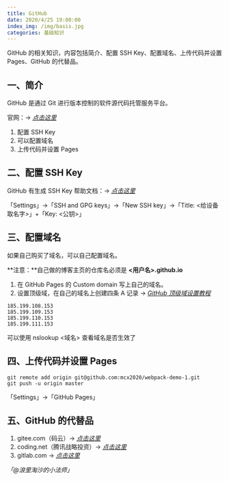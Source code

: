 ```yaml
---
title: GitHub
date: 2020/4/25 19:00:00
index_img: /img/basis.jpg
categories: 基础知识
---
```


GitHub 的相关知识，内容包括简介、配置 SSH Key、配置域名、上传代码并设置 Pages、GitHub 的代替品。


## 一、简介


GitHub 是通过 Git 进行版本控制的软件源代码托管服务平台。

官网：→ [_点击这里_](https://github.com/)


1. 配置 SSH Key
1. 可以配置域名
1. 上传代码并设置 Pages



## 二、配置 SSH Key


GitHub 有生成 SSH Key 帮助文档：→ [_点击这里_](https://help.github.com/en/articles/generating-a-new-ssh-key-and-adding-it-to-the-ssh-agent)


「Settings」→「SSH and GPG keys」→「New SSH key」→「Title: <给设备取名字>」+「Key: <公钥>」


## 三、配置域名


如果自己购买了域名，可以自己配置域名。


**注意：**自己做的博客主页的仓库名必须是 **<用户名>.github.io**


1. 在 GitHub Pages 的 Custom domain 写上自己的域名。
1. 设置顶级域，在自己的域名上创建四条 A 记录 → [_GitHub 顶级域设置教程_](https://help.github.com/en/github/working-with-github-pages/managing-a-custom-domain-for-your-github-pages-site#configuring-an-apex-domain)
```
185.199.108.153
185.199.109.153
185.199.110.153
185.199.111.153
```
可以使用 nslookup <域名> 查看域名是否生效了


## 四、上传代码并设置 Pages


```
git remote add origin git@github.com:mcx2020/webpack-demo-1.git
git push -u origin master
```


「Settings」→「GitHub Pages」

## 五、GitHub 的代替品


1. gitee.com（码云）→ [_点击这里_](https://gitee.com/)
1. coding.net（腾讯战略投资）→ [_点击这里_](https://coding.net/)
1. gitlab.com → [_点击这里_](https://about.gitlab.com/)



_「@浪里淘沙的小法师」_


